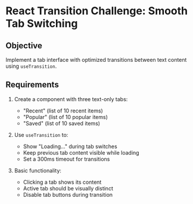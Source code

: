 # React Transition Challenge: Smooth Tab Switching

## Objective

Implement a tab interface with optimized transitions between text content using `useTransition`.

## Requirements

1. Create a component with three text-only tabs:

   - "Recent" (list of 10 recent items)
   - "Popular" (list of 10 popular items)
   - "Saved" (list of 10 saved items)

2. Use `useTransition` to:

   - Show "Loading..." during tab switches
   - Keep previous tab content visible while loading
   - Set a 300ms timeout for transitions

3. Basic functionality:
   - Clicking a tab shows its content
   - Active tab should be visually distinct
   - Disable tab buttons during transition
